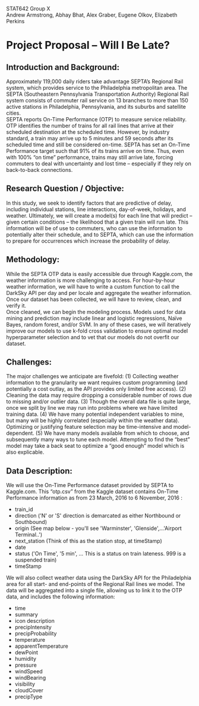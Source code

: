STAT642 Group X  
Andrew Armstrong, Abhay Bhat, Alex Graber, Eugene Olkov, Elizabeth Perkins  

# Project Proposal – Will I Be Late?

## Introduction and Background:

Approximately 119,000 daily riders take advantage SEPTA’s Regional Rail system, which provides service to the Philadelphia metropolitan area.   The SEPTA (Southeastern Pennsylvania Transportation Authority) Regional Rail system consists of commuter rail service on 13 branches to more than 150 active stations in Philadelphia, Pennsylvania, and its suburbs and satellite cities.  
SEPTA reports On-Time Performance (OTP) to measure service reliability. OTP identifies the number of trains for all rail lines that arrive at their scheduled destination at the scheduled time. However, by industry standard, a train may arrive up to 5 minutes and 59 seconds after its scheduled time and still be considered on-time.  SEPTA has set an On-Time Performance target such that 91% of its trains arrive on time.   Thus, even with 100% “on time” performance, trains may still arrive late, forcing commuters to deal with uncertainty and lost time – especially if they rely on back-to-back connections.  

## Research Question / Objective:  
In this study, we seek to identify factors that are predictive of delay, including individual stations, line interactions, day-of-week, holidays, and weather.  Ultimately, we will create a model(s) for each line that will predict – given certain conditions – the likelihood that a given train will run late.  This information will be of use to commuters, who can use the information to potentially alter their schedule, and to SEPTA, which can use the information to prepare for occurrences which increase the probability of delay.  

## Methodology:  
While the SEPTA OTP data is easily accessible due through Kaggle.com, the weather information is more challenging to access.  For hour-by-hour weather information, we will have to write a custom function to call the DarkSky API per day and per locale and aggregate the weather information.  Once our dataset has been collected, we will have to review, clean, and verify it.  
Once cleaned, we can begin the modeling process.  Models used for data mining and prediction may include linear and logistic regressions, Naïve Bayes, random forest, and/or SVM.  In any of these cases, we will iteratively improve our models to use k-fold cross validation to ensure optimal model hyperparameter selection and to vet that our models do not overfit our dataset.

## Challenges:  
The major challenges we anticipate are fivefold: (1) Collecting weather information to the granularity we want requires custom programming (and potentially a cost outlay, as the API provides only limited free access).  (2) Cleaning the data may require dropping a considerable number of rows due to missing and/or outlier data.  (3) Though the overall data file is quite large, once we split by line we may run into problems where we have limited training data.  (4) We have many potential independent variables to mine, but many will be highly correlated (especially within the weather data).  Optimizing or justifying feature selection may be time-intensive and model-dependent.  (5) We have many models available from which to choose, and subsequently many ways to tune each model.  Attempting to find the “best” model may take a back seat to optimize a “good enough” model which is also explicable.  
  
## Data Description:  
We will use the On-Time Performance dataset provided by SEPTA to Kaggle.com.  This “otp.csv” from the Kaggle dataset contains On-Time Performance information as from 23 March, 2016 to 6 November, 2016  :  
* train_id  
* direction ('N' or 'S' direction is demarcated as either Northbound or Southbound)  
* origin (See map below - you'll see 'Warminster', 'Glenside',...'Airport Terminal..')  
* next_station (Think of this as the station stop, at timeStamp)  
* date  
* status ('On Time', '5 min', ... This is a status on train lateness. 999 is a suspended train)  
* timeStamp  

We will also collect weather data using the DarkSky API  for the Philadelphia area for all start- and end-points of the Regional Rail lines we model.   The data will be aggregated into a single file, allowing us to link it to the OTP data, and includes the following information:  
 
* time
* summary
* icon description
* precipIntensity
* precipProbability
* temperature
* apparentTemperature
* dewPoint
* humidity
* pressure
* windSpeed
* windBearing
* visibility
* cloudCover
* precipType


